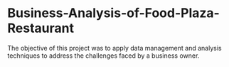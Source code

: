 # Business-Analysis-of-Food-Plaza-Restaurant
The objective of this project was to apply data management and analysis techniques to address the challenges faced by a business owner.
